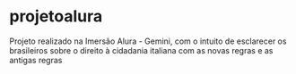 # projetoalura

Projeto realizado na Imersão Alura - Gemini, com o intuito de esclarecer os brasileiros sobre o direito à cidadania italiana com as novas regras e as antigas regras
